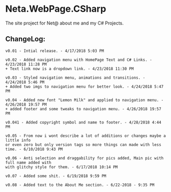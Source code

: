 # Neta.WebPage.CSharp
The site project for Net@ about me and my C# Projects.

ChangeLog:
  -
    v0.01 - Intial release. - 4/17/2018 5:03 PM
    
    v0.02 - Added navigation menu with HomePage Text and C# Links. - 4/23/2018 11:28 PM
    + Text link now is a dropdown link. - 4/23/2018 11:30 PM
    
    v0.03 - Styled navigation menu, animations and transitions. - 4/24/2018 5:46 PM
    + Added two imgs to navigation menu for better look. - 4/24/2018 5:47 PM
    
    v0.04 - Added new font "Lemon Milk" and applied to navigation menu. - 4/26/2018 19:57 PM
    + added footer and some tweaks to navigation menu. - 4/26/2018 19:57 PM
    
    v0.041 - Added copyright symbol and name to footer. - 4/28/2018 4:44 PM
    
    v0.05 - From now i wont describe a lot of additions or changes maybe a little info 
    or even zero but only version tags so more things can made with less time. - 6/10/2018 9:43 PM
    
    v0.06 - Anti selection and draggability for pics added, Main pic with full name added with
    with glitchy style for them. - 6/17/2018 10:14 PM
    
    v0.07 - Added some shit. - 6/19/2018 9:59 PM
    
    v0.08 - Added text to the About Me section. - 6/22-2018 - 9:35 PM
